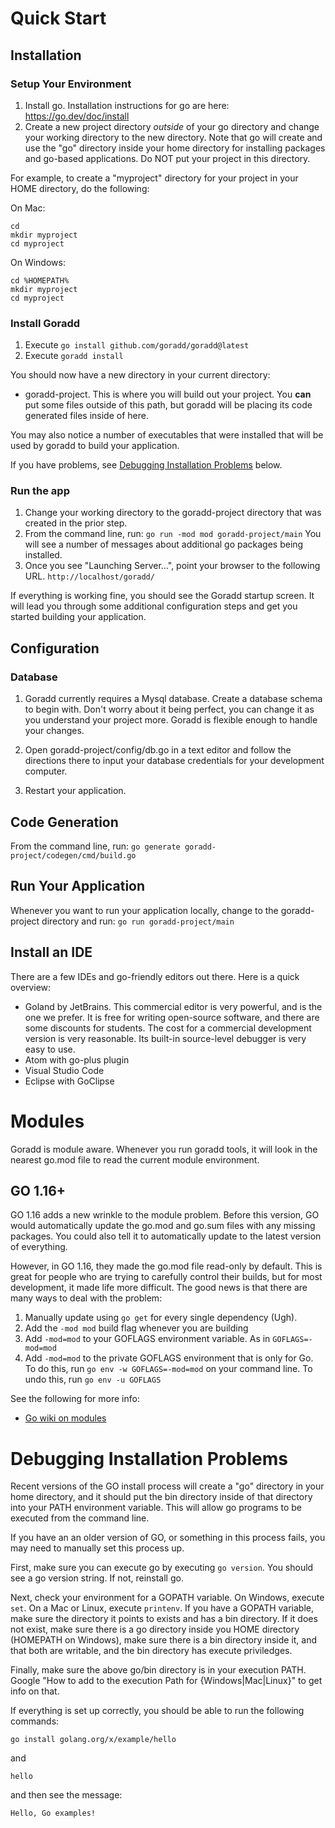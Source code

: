 # Quick Start
## Installation
### Setup Your Environment

1. Install go. Installation instructions for go are here: https://go.dev/doc/install
2. Create a new project directory *outside* of your go directory and change your working directory 
to the new directory. Note that go will create and use the "go" directory inside your home
directory for installing packages and go-based applications. 
Do NOT put your project in this directory.

For example, to create a "myproject" directory for your project in your HOME directory, do the following:

On Mac:
```
cd
mkdir myproject
cd myproject
```

On Windows:
```
cd %HOMEPATH%
mkdir myproject
cd myproject
```

### Install Goradd
1. Execute ```go install github.com/goradd/goradd@latest```
1. Execute ```goradd install```

You should now have a new directory in your current directory:
* goradd-project. This is where you will build out your project. You **can** put some
files outside of this path, but goradd will be placing its code generated files
inside of here.

You may also notice a number of executables that were installed 
that will be used by goradd to build your application.

If you have problems, see [Debugging Installation Problems](#debugging-installation-problems) below.

### Run the app
1. Change your working directory to the goradd-project directory that was created in the prior step. 
2. From the command line, run:
```go run -mod mod goradd-project/main```
You will see a number of messages about additional go packages being installed.
3. Once you see "Launching Server...", point your browser to the following URL. 
`http://localhost/goradd/`

If everything is working fine, you should see the Goradd startup screen. It will lead 
you through some additional configuration steps and get you started building your
application.

## Configuration
### Database
1. Goradd currently requires a Mysql database. Create a 
database schema to begin with. Don't worry about it being perfect, you
can change it as you understand your project more. Goradd is flexible enough
to handle your changes.

2. Open goradd-project/config/db.go in a text editor and follow the directions there
to input your database credentials for your development computer.

3. Restart your application.

## Code Generation
From the command line, run:
`go generate goradd-project/codegen/cmd/build.go`

## Run Your Application
Whenever you want to run your application locally, change to the goradd-project directory and run:
```go run goradd-project/main```

## Install an IDE
There are a few IDEs and go-friendly editors out there. Here is a quick overview:

* Goland by JetBrains. This commercial editor is very powerful, and is the one we prefer. It is
free for writing open-source software, and there are some discounts for students. The
cost for a commercial development version is very reasonable. Its built-in
source-level debugger is very easy to use.
* Atom with go-plus plugin
* Visual Studio Code
* Eclipse with GoClipse

# Modules
Goradd is module aware. Whenever you run goradd tools, it will look
in the nearest go.mod file to read the current module environment.

## GO 1.16+
GO 1.16 adds a new wrinkle to the module problem. Before this version, GO would automatically
update the go.mod and go.sum files with any missing packages. You could also tell it to 
automatically update to the latest version of everything.

However, in GO 1.16, they made the go.mod file read-only by default. This is great for people
who are trying to carefully control their builds, but for most development, it made life more difficult.
The good news is that there are many ways to deal with the problem:
1. Manually update using `go get` for every single dependency (Ugh).
2. Add the `-mod mod` build flag whenever you are building
3. Add `-mod=mod` to your GOFLAGS environment variable. As in `GOFLAGS=-mod=mod`
4. Add `-mod=mod` to the private GOFLAGS environment that is only for Go. To do this, 
   run `go env -w GOFLAGS=-mod=mod` on your command line. To undo this, run `go env -u GOFLAGS`

See the following for more info:
* [Go wiki on modules](https://github.com/golang/go/wiki/Modules)

# Debugging Installation Problems
Recent versions of the GO install process will create a "go" directory in your home
directory, and it should put the bin directory inside of that directory
into your PATH environment variable. This will allow go programs to be executed
from the command line.

If you have an an older version of GO, or something in this process fails, you may need to manually
set this process up.

First, make sure you can execute go by executing ```go version```. You should
see a go version string. If not, reinstall go.

Next, check your environment for a GOPATH variable. 
On Windows, execute ```set```. On a Mac or Linux, execute ```printenv```.
If you have a GOPATH variable, make sure the directory it points to exists
and has a bin directory. If it does not exist, make sure there is a go
directory inside you HOME directory (HOMEPATH on Windows), make sure there is
a bin directory inside it, and that both are writable, and the bin directory
has execute priviledges.

Finally, make sure the above go/bin directory is in your execution PATH.
Google "How to add to the execution Path for {Windows|Mac|Linux}" to get
info on that.

If everything is set up correctly, you should be able to run the following
commands:

```go install golang.org/x/example/hello```

and

```hello```

and then see the message:

```Hello, Go examples!```
